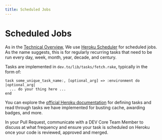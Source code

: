 ```yaml
---
title: Scheduled Jobs
---
```


# Scheduled Jobs

As in the [Technical Overview](/../technical-overview/), We use [Heroku Scheduler](https://devcenter.heroku.com/articles/scheduler) for scheduled jobs. As the name suggests, this is for regularly recurring tasks that need to be run every day, week, month, year, decade, and century.

Tasks are implemented in `dev.to/lib/tasks/fetch.rake`, typically in the form of:

```
task some_unique_task_name:, [optional_arg] => :environment do |optional_arg|
  ... do your thing here ...
end
```

You can explore the [official Heroku documentation](https://devcenter.heroku.com/articles/scheduler#defining-tasks) for defining tasks and read through tasks we have implemented for busting cache, awarding badges, and more.

In your Pull Request, communicate with a DEV Core Team Member to discuss at what frequency and ensure your task is scheduled on Heroku once your code is reviewed, approved and merged.
